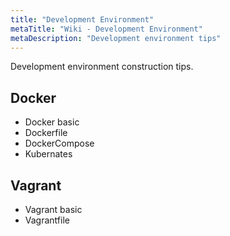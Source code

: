 ```yaml
---
title: "Development Environment"
metaTitle: "Wiki - Development Environment"
metaDescription: "Development environment tips"
---
```


Development environment construction tips.

## Docker

- Docker basic
- Dockerfile
- DockerCompose
- Kubernates

## Vagrant

- Vagrant basic
- Vagrantfile
